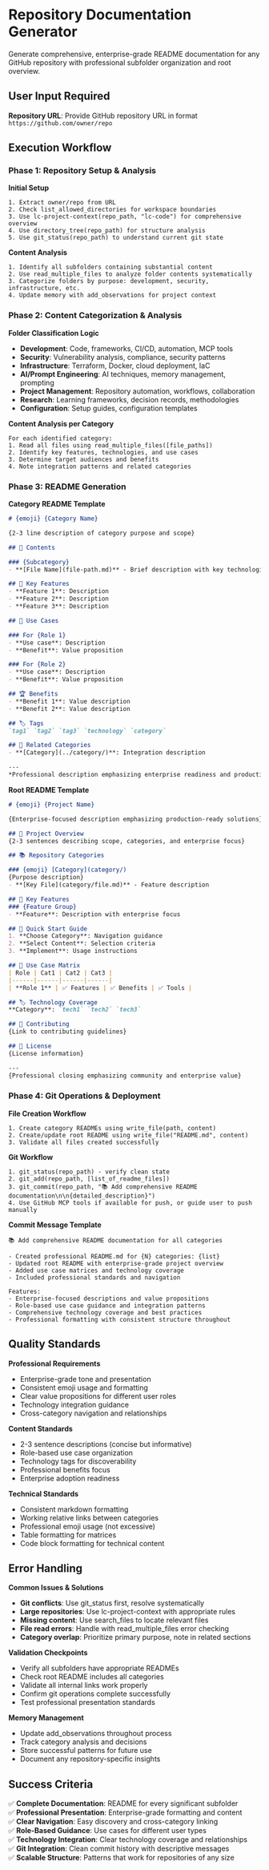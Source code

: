 # Repository Documentation Generator

Generate comprehensive, enterprise-grade README documentation for any GitHub repository with professional subfolder organization and root overview.

## User Input Required

**Repository URL**: Provide GitHub repository URL in format `https://github.com/owner/repo`

## Execution Workflow

### Phase 1: Repository Setup & Analysis

**Initial Setup**
```
1. Extract owner/repo from URL
2. Check list_allowed_directories for workspace boundaries  
3. Use lc-project-context(repo_path, "lc-code") for comprehensive overview
4. Use directory_tree(repo_path) for structure analysis
5. Use git_status(repo_path) to understand current git state
```

**Content Analysis**
```
1. Identify all subfolders containing substantial content
2. Use read_multiple_files to analyze folder contents systematically
3. Categorize folders by purpose: development, security, infrastructure, etc.
4. Update memory with add_observations for project context
```

### Phase 2: Content Categorization & Analysis

**Folder Classification Logic**
- **Development**: Code, frameworks, CI/CD, automation, MCP tools
- **Security**: Vulnerability analysis, compliance, security patterns
- **Infrastructure**: Terraform, Docker, cloud deployment, IaC
- **AI/Prompt Engineering**: AI techniques, memory management, prompting
- **Project Management**: Repository automation, workflows, collaboration
- **Research**: Learning frameworks, decision records, methodologies
- **Configuration**: Setup guides, configuration templates

**Content Analysis per Category**
```
For each identified category:
1. Read all files using read_multiple_files([file_paths])
2. Identify key features, technologies, and use cases
3. Determine target audiences and benefits
4. Note integration patterns and related categories
```

### Phase 3: README Generation

**Category README Template**
```markdown
# {emoji} {Category Name}

{2-3 line description of category purpose and scope}

## 📂 Contents

### {Subcategory}
- **[File Name](file-path.md)** - Brief description with key technologies/features

## 🎯 Key Features
- **Feature 1**: Description
- **Feature 2**: Description  
- **Feature 3**: Description

## 🚀 Use Cases

### For {Role 1}
- **Use case**: Description
- **Benefit**: Value proposition

### For {Role 2}  
- **Use case**: Description
- **Benefit**: Value proposition

## 🏆 Benefits
- **Benefit 1**: Value description
- **Benefit 2**: Value description

## 🏷️ Tags
`tag1` `tag2` `tag3` `technology` `category`

## 🔗 Related Categories
- **[Category](../category/)**: Integration description

---
*Professional description emphasizing enterprise readiness and production use*
```

**Root README Template**
```markdown
# {emoji} {Project Name}

{Enterprise-focused description emphasizing production-ready solutions}

## 🌟 Project Overview
{2-3 sentences describing scope, categories, and enterprise focus}

## 📚 Repository Categories

### {emoji} [Category](category/)
{Purpose description}
- **[Key File](category/file.md)** - Feature description

## 🎯 Key Features
### {Feature Group}
- **Feature**: Description with enterprise focus

## 🚀 Quick Start Guide
1. **Choose Category**: Navigation guidance
2. **Select Content**: Selection criteria  
3. **Implement**: Usage instructions

## 🎯 Use Case Matrix
| Role | Cat1 | Cat2 | Cat3 |
|------|------|------|------|
| **Role 1** | ✅ Features | ✅ Benefits | ✅ Tools |

## 🏷️ Technology Coverage
**Category**: `tech1` `tech2` `tech3`

## 🤝 Contributing
{Link to contributing guidelines}

## 📄 License  
{License information}

---
{Professional closing emphasizing community and enterprise value}
```

### Phase 4: Git Operations & Deployment

**File Creation Workflow**
```
1. Create category READMEs using write_file(path, content)
2. Create/update root README using write_file("README.md", content)  
3. Validate all files created successfully
```

**Git Workflow**
```
1. git_status(repo_path) - verify clean state
2. git_add(repo_path, [list_of_readme_files])
3. git_commit(repo_path, "📚 Add comprehensive README documentation\n\n{detailed_description}")
4. Use GitHub MCP tools if available for push, or guide user to push manually
```

**Commit Message Template**
```
📚 Add comprehensive README documentation for all categories

- Created professional README.md for {N} categories: {list}
- Updated root README with enterprise-grade project overview  
- Added use case matrices and technology coverage
- Included professional standards and navigation

Features:
- Enterprise-focused descriptions and value propositions
- Role-based use case guidance and integration patterns
- Comprehensive technology coverage and best practices
- Professional formatting with consistent structure throughout
```

## Quality Standards

**Professional Requirements**
- Enterprise-grade tone and presentation
- Consistent emoji usage and formatting
- Clear value propositions for different user roles
- Technology integration guidance
- Cross-category navigation and relationships

**Content Standards**
- 2-3 sentence descriptions (concise but informative)
- Role-based use case organization
- Technology tags for discoverability  
- Professional benefits focus
- Enterprise adoption readiness

**Technical Standards**
- Consistent markdown formatting
- Working relative links between categories
- Professional emoji usage (not excessive)
- Table formatting for matrices
- Code block formatting for technical content

## Error Handling

**Common Issues & Solutions**
- **Git conflicts**: Use git_status first, resolve systematically
- **Large repositories**: Use lc-project-context with appropriate rules
- **Missing content**: Use search_files to locate relevant files
- **File read errors**: Handle with read_multiple_files error checking
- **Category overlap**: Prioritize primary purpose, note in related sections

**Validation Checkpoints**
- Verify all subfolders have appropriate READMEs
- Check root README includes all categories
- Validate all internal links work properly
- Confirm git operations complete successfully
- Test professional presentation standards

**Memory Management**
- Update add_observations throughout process
- Track category analysis and decisions
- Store successful patterns for future use
- Document any repository-specific insights

## Success Criteria

✅ **Complete Documentation**: README for every significant subfolder  
✅ **Professional Presentation**: Enterprise-grade formatting and content  
✅ **Clear Navigation**: Easy discovery and cross-category linking  
✅ **Role-Based Guidance**: Use cases for different user types  
✅ **Technology Integration**: Clear technology coverage and relationships  
✅ **Git Integration**: Clean commit history with descriptive messages  
✅ **Scalable Structure**: Patterns that work for repositories of any size